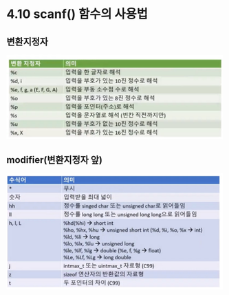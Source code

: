 # 4.10 scanf() 함수의 사용법

## 변환지정자

![변환지정자](../images/4-10-1.jpg)

## modifier(변환지정자 앞)

![modifier](../images/4-10-2.jpg)
